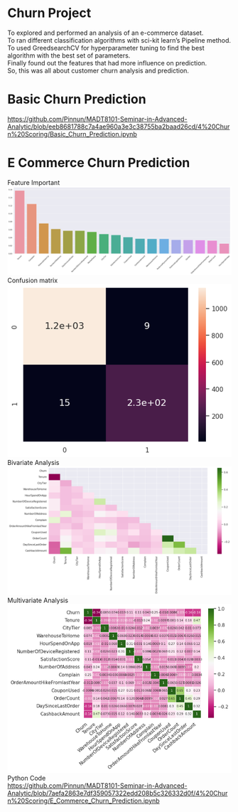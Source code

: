 # Churn Project     
To explored and performed an analysis of an e-commerce dataset.     
To ran different classification algorithms with sci-kit learn’s Pipeline method.     
To used GreedsearchCV for hyperparameter tuning to find the best algorithm with the best set of parameters.     
Finally found out the features that had more influence on prediction.     
So, this was all about customer churn analysis and prediction.    
# Basic Churn Prediction     
https://github.com/Pinnun/MADT8101-Seminar-in-Advanced-Analytic/blob/eeb8681788c7a4ae960a3e3c38755ba2baad26cd/4%20Churn%20Scoring/Basic_Churn_Prediction.ipynb
# E Commerce Churn Prediction     
Feature Important     
![CDP Flow](https://github.com/Pinnun/MADT8101-Seminar-in-Advanced-Analytic/blob/8d7c709e65f95de93a848e1d82a31c7097f15894/4%20Churn%20Scoring/FeatureImportant_EcommerceChurn.png)
Confusion matrix     
![CDP Flow](https://github.com/Pinnun/MADT8101-Seminar-in-Advanced-Analytic/blob/8d7c709e65f95de93a848e1d82a31c7097f15894/4%20Churn%20Scoring/Confusion%20matrix.png)
Bivariate Analysis     
![CDP Flow](https://github.com/Pinnun/MADT8101-Seminar-in-Advanced-Analytic/blob/8d7c709e65f95de93a848e1d82a31c7097f15894/4%20Churn%20Scoring/Bivariate%20Analysis.png)
Multivariate Analysis     
![CDP Flow](https://github.com/Pinnun/MADT8101-Seminar-in-Advanced-Analytic/blob/8d7c709e65f95de93a848e1d82a31c7097f15894/4%20Churn%20Scoring/Multivariate%20Analysis.png)
Python Code     
https://github.com/Pinnun/MADT8101-Seminar-in-Advanced-Analytic/blob/7aefa2863e7df359057322edd208b5c326332d0f/4%20Churn%20Scoring/E_Commerce_Churn_Prediction.ipynb
